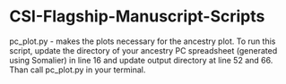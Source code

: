 # CSI-Flagship-Manuscript-Scripts

 pc_plot.py - makes the plots necessary for the ancestry plot. To run this script, update the directory of your ancestry PC spreadsheet (generated using Somalier) in line 16 and update output directory at line 52 and 66. Than call pc_plot.py in your terminal.
